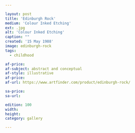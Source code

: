 ```yaml
---

layout: post
title: 'Edinburgh Rock'
medium: 'Colour Inked Etching'
ext: .jpg
alt: 'Colour Inked Etching'
caption: ""
created: '15 May 1988'
image: edinburgh-rock
tags:
  - childhood

af-price:
af-subject: abstract and conceptual
af-style: illustrative
af-price:
af-url: https://www.artfinder.com/product/edinburgh-rock/

sa-price:
sa-url:

edition: 100
width:
height:
category: gallery

---
```

